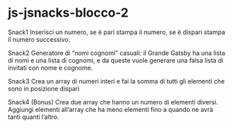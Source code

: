 # js-jsnacks-blocco-2

Snack1
Inserisci un numero, se è pari stampa il numero, se è dispari stampa il numero successivo.

Snack2
Generatore di “nomi cognomi” casuali: il Grande Gatsby ha  una lista di nomi e una lista di cognomi, e da queste vuole generare una falsa lista di invitati con nome e cognome.

Snack3
Crea un array di numeri interi e fai la somma di tutti gli elementi  che sono in posizione dispari

Snack4 (Bonus)
Crea due array che hanno un numero di elementi diversi.  Aggiungi elementi all’array che ha meno elementi fino a quando ne avrà tanti quanti l’altro.